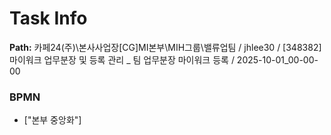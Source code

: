 # Task Info

**Path:** 카페24(주)\본사사업장\[CG]MI본부\MIH그룹\밸류업팀 / jhlee30 / [348382] 마이워크 업무분장 및 등록 관리 _ 팀 업무분장 마이워크 등록 / 2025-10-01_00-00-00

### BPMN
- ["본부 중앙화"]

